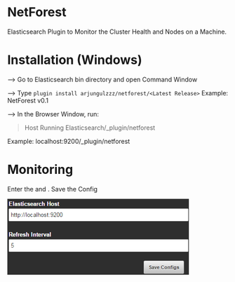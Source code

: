 # NetForest 
Elasticsearch Plugin to Monitor the Cluster Health and Nodes on a Machine.
# Installation (Windows)
--> Go to Elasticsearch bin directory and open Command Window

--> Type `plugin install arjungulzzz/netforest/<Latest Release>` Example: NetForest v0.1

--> In the Browser Window, run: 
>Host Running Elasticsearch/_plugin/netforest 

Example: localhost:9200/_plugin/netforest

# Monitoring 

Enter the <host running elasticsearch> and <refresh interval in seconds>. Save the Config
 
![alt text](https://github.com/arjungulzzz/netforest/blob/master/snaps/snap3.png "elasticsearch")

